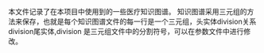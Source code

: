本文件记录了在本项目中使用到的一些医疗知识图谱。
知识图谱采用三元组的方法来保存，也就是每个知识图谱文件的每一行是一个三元组，头实体division关系division尾实体,division 是三元组文件中的分割符号，可以在参数文件中进行修改。
